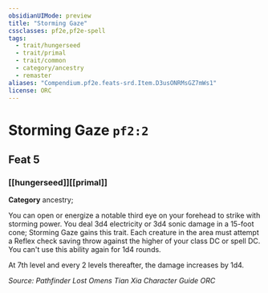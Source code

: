 ```yaml
---
obsidianUIMode: preview
title: "Storming Gaze"
cssclasses: pf2e,pf2e-spell
tags:
  - trait/hungerseed
  - trait/primal
  - trait/common
  - category/ancestry
  - remaster
aliases: "Compendium.pf2e.feats-srd.Item.D3usONRMsGZ7mWs1"
license: ORC
---
```

# Storming Gaze `pf2:2`
## Feat 5
### [[hungerseed]][[primal]]

**Category** ancestry; 




You can open or energize a notable third eye on your forehead to strike with storming power. You deal 3d4 electricity or 3d4 sonic damage in a 15-foot cone; Storming Gaze gains this trait. Each creature in the area must attempt a Reflex check saving throw against the higher of your class DC or spell DC. You can't use this ability again for 1d4 rounds.

At 7th level and every 2 levels thereafter, the damage increases by 1d4.

*Source: Pathfinder Lost Omens Tian Xia Character Guide*
*ORC*